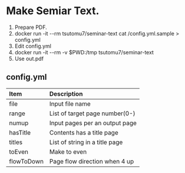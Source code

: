 Make Semiar Text.
========

1) Prepare PDF.
2) docker run -it --rm tsutomu7/seminar-text cat /config.yml.sample > config.yml
3) Edit config.yml
4) docker run -it --rm -v $PWD:/tmp tsutomu7/seminar-text
5) Use out.pdf

## config.yml

Item|Description
:--|:--
file|Input file name
range|List of target page number(0-)
numup|Input pages per an output page
hasTitle|Contents has a title page
titles|List of string in a title page
toEven|Make to even
flowToDown|Page flow direction when 4 up